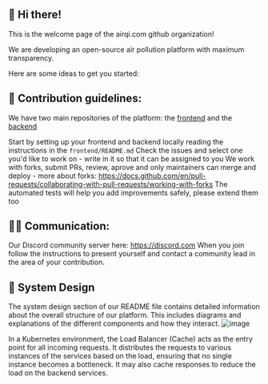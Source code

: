 ## 👋 Hi there!
This is the welcome page of the airqi.com github organization!

We are developing an open-source air pollution platform with maximum transparency.

Here are some ideas to get you started:

## 🌈 Contribution guidelines:

We have two main repositories of the platform: the [frontend](https://github.com/airqi-com/frontend) and the [backend](https://github.com/airqi-com/user-management)

Start by setting up your frontend and backend locally reading the instructions in the `frontend/README.md`
Check the issues and select one you'd like to work on - write in it so that it can be assigned to you
We work with forks, submit PRs, review, aprove and only maintainers can merge and deploy - more about forks: https://docs.github.com/en/pull-requests/collaborating-with-pull-requests/working-with-forks
The automated tests will help you add improvements safely, please extend them too

## 👩‍💻 Communication:

Our Discord community server here: https://discord.com
When you join follow the instructions to present yourself and contact a community lead in the area of your contribution.

## 🍕 System Design
The system design section of our README file contains detailed information about the overall structure of our platform. This includes diagrams and explanations of the different components and how they interact.
![image](https://github.com/airqi-com/.github/assets/15163891/86fd70f1-92b7-4652-872d-855063fc2807)

In a Kubernetes environment, the Load Balancer (Cache) acts as the entry point for all incoming requests. It distributes the requests to various instances of the services based on the load, ensuring that no single instance becomes a bottleneck. It may also cache responses to reduce the load on the backend services.

